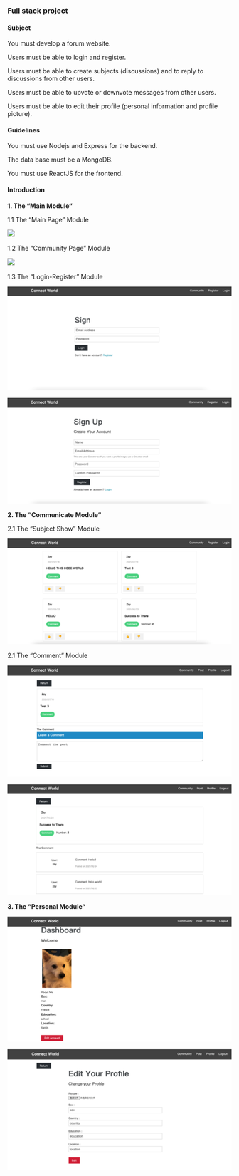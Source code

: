 ### Full stack project

#### Subject

You must develop a forum website.

Users must be able to login and register.

Users must be able to create subjects (discussions) and to reply to discussions from other users.

Users must be able to upvote or downvote messages from other users.

Users must be able to edit their profile (personal information and profile picture).

#### Guidelines

You must use Nodejs and Express for the backend.

The data base must be a MongoDB.

You must use ReactJS for the frontend.

#### Introduction

**1. The “Main Module“**

1.1 The “Main Page” Module

![](pic/pic1.png)

1.2 The “Community Page” Module

![](pic/pic2.png)

1.3 The “Login-Register” Module

![](pic/pic4.png)

![](pic/pic5.png)

**2. The “Communicate Module“**

2.1 The “Subject Show” Module

![](pic/pic3.png)

2.1 The “Comment” Module

![](pic/pic8.png)

![](pic/pic9.png)

**3. The “Personal Module“**

![](pic/pic7.png)

![](pic/pic6.png)

